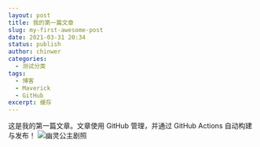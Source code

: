 ```yaml
---
layout: post
title: 我的第一篇文章
slug: my-first-awesome-post
date: 2021-03-31 20:34
status: publish
author: chinwer
categories: 
  - 测试分类
tags: 
  - 博客
  - Maverick
  - GitHub
excerpt: 缓存
---
```


这是我的第一篇文章。文章使用 GitHub 管理，并通过 GitHub Actions 自动构建与发布！
![幽灵公主剧照](./images/Mononoke_Hime.jpg)
